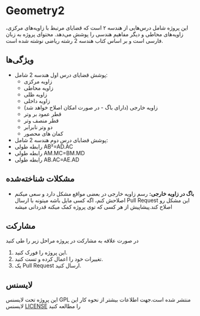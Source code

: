 # Geometry2

این پروژه شامل درس‌هایی از هندسه ۲ است که قضایای مرتبط با زاویه‌های مرکزی، زاویه‌های محاطی و دیگر مفاهیم هندسی را پوشش می‌دهد. محتوای پروژه به زبان فارسی است و بر اساس کتاب هندسه 2 رشته ریاضی نوشته شده است.

## ویژگی‌ها
- پوشش قضایای درس اول هندسه 2 شامل:
  - زاویه مرکزی
  - زاویه محاطی
  - زاویه ظلی
  - زاویه داخلی
  - زاویه خارجی (دارای باگ - در صورت امکان اصلاح خواهد شد)
  - قطر عمود بر وتر
  - قطر منصف وتر
  - دو وتر نابرابر
  - کمان های محصور
- پوشش قضایای درس دوم هندسه 2 شامل:
- رابطه طولی AB²=AD.AC
- رابطه طولی AM.MC=BM.MD
- رابطه طولی AB.AC=AE.AD

## مشکلات شناخته‌شده
- **باگ در زاویه خارجی:** رسم زاویه خارجی در بعضی مواقع مشکل دارد و سعی میکنم اصلاحش کنم، اگه کسی مایل باشه میتونه با ارسال Pull Request این مشکل رو اصلاح کند.پیشاپیش از هر کسی که توی پروژه کمک میکنه قدردانی میشه

## مشارکت
در صورت علاقه به مشارکت در پروژه مراحل زیر را طی کنید
1. این پروژه را فورک کنید.
2. تغییرات خود را اعمال کرده و تست کنید.
3. یک Pull Request ارسال کنید.

## لایسنس
این پروژه تحت لایسنس GPL منتشر شده است.جهت اطلاعات بیشتر از نحوه کار این لایسنس [LICENSE](LICENSE) را مطالعه کنید
